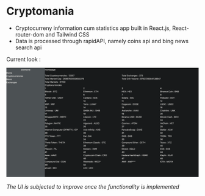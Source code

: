 # Cryptomania

* Cryptocurreny information cum statistics app built in React.js, React-router-dom and Tailwind CSS
* Data is processed through rapidAPI, namely coins api and bing news search api

Current look :

![Preview](Preview.png)

*The UI is subjected to improve once the functionality is implemented*